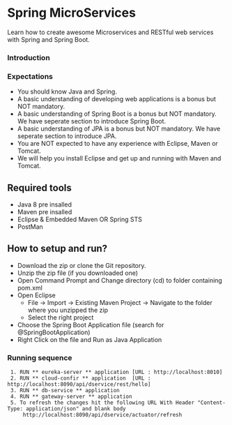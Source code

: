 # Spring MicroServices
 Learn how to create awesome Microservices and RESTful web services with Spring and Spring Boot.


### Introduction


### Expectations
- You should know Java and Spring. 
- A basic understanding of developing web applications is a bonus but NOT mandatory. 
- A basic understanding of Spring Boot is a bonus but NOT mandatory. We have seperate section to introduce Spring Boot.
- A basic understanding of JPA is a bonus but NOT mandatory. We have seperate section to introduce JPA.
- You are NOT expected to have any experience with Eclipse, Maven or Tomcat.
- We will help you install Eclipse and get up and running with Maven and Tomcat.

## Required tools
- Java 8 pre insalled
- Maven pre insalled
- Eclipse & Embedded Maven OR Spring STS
- PostMan


## How to setup and run?
- Download the zip or clone the Git repository.
- Unzip the zip file (if you downloaded one)
- Open Command Prompt and Change directory (cd) to folder containing pom.xml
- Open Eclipse 
   - File -> Import -> Existing Maven Project -> Navigate to the folder where you unzipped the zip
   - Select the right project
- Choose the Spring Boot Application file (search for @SpringBootApplication)
- Right Click on the file and Run as Java Application

### Running sequence
     1. RUN ** eureka-server ** application [URL : http://localhost:8010]
     2. RUN ** cloud-confir ** application  [URL : http://localhost:8090/api/dservice/rest/hello]
     3. RUN ** db-service ** application
     4. RUN ** gateway-server ** application
     5. To refresh the changes hit the following URL With Header "Content-Type: application/json" and blank body
         http://localhost:8090/api/dservice/actuator/refresh
